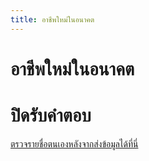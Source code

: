 ```yaml
---
title: อาชีพใหม่ในอนาคต
---
```


# อาชีพใหม่ในอนาคต

<futurecareernew></futurecareernew>

# ปิดรับคำตอบ

[ตรวจรายชื่อตนเองหลังจากส่งข้อมูลได้ที่นี่](/check/futurecareernew.md)

